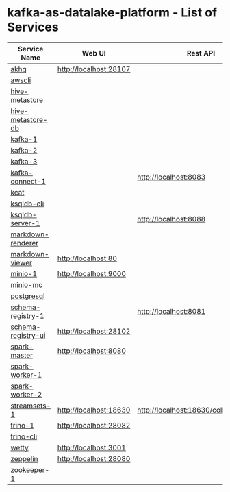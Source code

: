 # kafka-as-datalake-platform - List of Services

| Service Name | Web UI | Rest API |
|-------------- |------|------------
|[akhq](./documentation/services/akhq )|<http://localhost:28107>
|[awscli](./documentation/services/awscli )|
|[hive-metastore](./documentation/services/hive-metastore )|
|[hive-metastore-db](./documentation/services/hive-metastore )|
|[kafka-1](./documentation/services/kafka )|
|[kafka-2](./documentation/services/kafka )|
|[kafka-3](./documentation/services/kafka )|
|[kafka-connect-1](./documentation/services/kafka-connect )|| <http://localhost:8083>
|[kcat](./documentation/services/kcat )|
|[ksqldb-cli](./documentation/services/ksqldb-cli )|
|[ksqldb-server-1](./documentation/services/ksqldb )|| <http://localhost:8088>
|[markdown-renderer](./documentation/services/markdown-renderer )|
|[markdown-viewer](./documentation/services/markdown-viewer )|<http://localhost:80>
|[minio-1](./documentation/services/minio )|<http://localhost:9000>
|[minio-mc](./documentation/services/minio )|
|[postgresql](./documentation/services/postgresql )|
|[schema-registry-1](./documentation/services/schema-registry )|| <http://localhost:8081>
|[schema-registry-ui](./documentation/services/schema-registry-ui )|<http://localhost:28102>
|[spark-master](./documentation/services/spark )|<http://localhost:8080>
|[spark-worker-1](./documentation/services/spark )|
|[spark-worker-2](./documentation/services/spark )|
|[streamsets-1](./documentation/services/streamsets )|<http://localhost:18630>| <http://localhost:18630/collector/restapi>
|[trino-1](./documentation/services/trino )|<http://localhost:28082>
|[trino-cli](./documentation/services/trino )|
|[wetty](./documentation/services/wetty )|<http://localhost:3001>
|[zeppelin](./documentation/services/zeppelin )|<http://localhost:28080>
|[zookeeper-1](./documentation/services/zookeeper )|